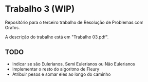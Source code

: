 # Trabalho 3 (WIP)
Repositório para o terceiro trabalho de Resolução de Problemas com Grafos.

A descrição do trabalho está em "Trabalho 03.pdf".

## TODO
- Indicar se são Eulerianos, Semi Eulerianos ou Não Eulerianos
- Implementar o resto do algoritmo de Fleury
- Atribuir pesos e somar eles ao longo do caminho

